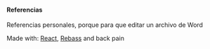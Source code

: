 #### Referencias

Referencias personales, porque para que editar un archivo de Word

Made with: [React](https://reactjs.org), [Rebass](http://jxnblk.com/rebass/) and back pain
